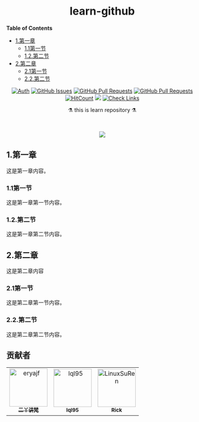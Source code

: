 
<h1 align="center">learn-github</h1>

<!-- START doctoc generated TOC please keep comment here to allow auto update -->
<!-- DON'T EDIT THIS SECTION, INSTEAD RE-RUN doctoc TO UPDATE -->
**Table of Contents**

- [1.第一章](#1%E7%AC%AC%E4%B8%80%E7%AB%A0)
  - [1.1第一节](#11%E7%AC%AC%E4%B8%80%E8%8A%82)
  - [1.2.第二节](#12%E7%AC%AC%E4%BA%8C%E8%8A%82)
- [2.第二章](#2%E7%AC%AC%E4%BA%8C%E7%AB%A0)
  - [2.1第一节](#21%E7%AC%AC%E4%B8%80%E8%8A%82)
  - [2.2.第二节](#22%E7%AC%AC%E4%BA%8C%E8%8A%82)

<!-- END doctoc generated TOC please keep comment here to allow auto update -->


<div align="center">

[![Auth](https://img.shields.io/badge/Auth-eryajf-ff69b4)](https://github.com/eryajf)
[![GitHub Issues](https://img.shields.io/github/issues/eryajf/learn-github.svg)](https://github.com/eryajf/learn-github/issues)
[![GitHub Pull Requests](https://img.shields.io/github/issues-pr/eryajf/learn-github)](https://github.com/eryajf/learn-github/pulls)
[![GitHub Pull Requests](https://img.shields.io/github/stars/eryajf/learn-github)](https://github.com/eryajf/learn-github/stargazers)
[![HitCount](https://views.whatilearened.today/views/github/eryajf/learn-github.svg)](https://github.com/eryajf/learn-github)
[![](https://img.shields.io/badge/Awesome-MyStarList-c780fa?logo=Awesome-Lists)](https://github.com/eryajf/awesome-stars-eryajf#readme)
[![Check Links](https://github.com/eryajf/learn-github/actions/workflows/links.yml/badge.svg)](https://github.com/eryajf/learn-github/actions/workflows/links.yml)

</div>

<p align="center"> ⚗️ this is learn repository ⚗️</p>

<div align="center">
<img src="https://camo.githubusercontent.com/82291b0fe831bfc6781e07fc5090cbd0a8b912bb8b8d4fec0696c881834f81ac/68747470733a2f2f70726f626f742e6d656469612f394575424971676170492e676966" width="800"  height="3">
</div><br>

<div align="center">

![](https://wiki.eryajf.net/img/dengxia.gif)

</div>

## 1.第一章

这是第一章内容。

### 1.1第一节

这是第一章第一节内容。

### 1.2.第二节

这是第一章第二节内容。

## 2.第二章

这是第二章内容

### 2.1第一节

这是第二章第一节内容。

### 2.2.第二节

这是第二章第二节内容。


## 贡献者

<!-- readme: collaborators,contributors -start -->
<table>
<tr>
    <td align="center">
        <a href="https://github.com/eryajf">
            <img src="https://avatars.githubusercontent.com/u/33259379?v=4" width="100;" alt="eryajf"/>
            <br />
            <sub><b>二丫讲梵</b></sub>
        </a>
    </td>
    <td align="center">
        <a href="https://github.com/lql95">
            <img src="https://avatars.githubusercontent.com/u/106481803?v=4" width="100;" alt="lql95"/>
            <br />
            <sub><b>lql95</b></sub>
        </a>
    </td>
    <td align="center">
        <a href="https://github.com/LinuxSuRen">
            <img src="https://avatars.githubusercontent.com/u/1450685?v=4" width="100;" alt="LinuxSuRen"/>
            <br />
            <sub><b>Rick</b></sub>
        </a>
    </td></tr>
</table>
<!-- readme: collaborators,contributors -end -->